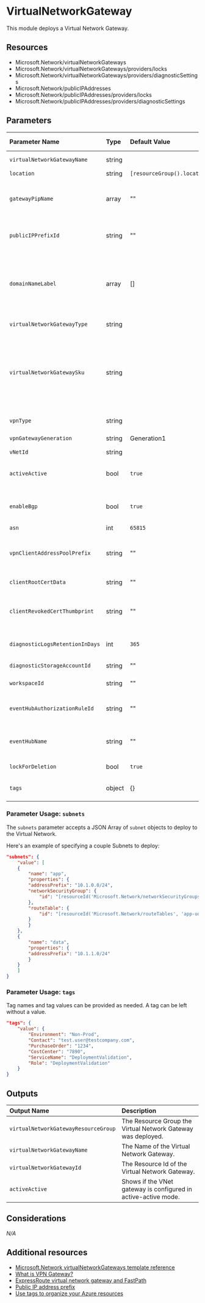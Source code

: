 # VirtualNetworkGateway

This module deploys a Virtual Network Gateway.

## Resources

- Microsoft.Network/virtualNetworkGateways
- Microsoft.Network/virtualNetworkGateways/providers/locks
- Microsoft.Network/virtualNetworkGateways/providers/diagnosticSettings
- Microsoft.Network/publicIPAddresses
- Microsoft.Network/publicIPAddresses/providers/locks
- Microsoft.Network/publicIPAddresses/providers/diagnosticSettings

## Parameters

| Parameter Name | Type | Default Value | Possible values | Description |
| :-             | :-   | :-            | :-              | :-          |
| `virtualNetworkGatewayName` | string | | | Required. Specifies the Virtual Network Gateway name.
| `location` | string | `[resourceGroup().location]` | | Optional. Location for all resources.
| `gatewayPipName` | array | "" | | Optional. Specifies the name of the Public IP used by the Virtual Network Gateway. If it's not provided, a '-pip' suffix will be appended to the gateway's name.
| `publicIPPrefixId` | string | "" | | Optional. Resource Id of the Public IP Prefix object. This is only needed if you want your Public IPs created in a PIP Prefix.
| `domainNameLabel` | array | [] | | Optional. DNS name(s) of the Public IP resource(s). If you enabled active-active configuration, you need to provide 2 DNS names, if you want to use this feature. A region specific suffix will be appended to it, e.g.: your-DNS-name.westeurope.cloudapp.azure.com
| `virtualNetworkGatewayType` | string | | Vpn, ExpressRoute | Required. Specifies the gateway type. E.g. VPN, ExpressRoute
| `virtualNetworkGatewaySku` | string | | Basic, VpnGw1, VpnGw2, VpnGw3, VpnGw1AZ, VpnGw2AZ, VpnGw3AZ, ErGw1AZ, ErGw2AZ, ErGw3AZ | Required. The Sku of the Gateway.
| `vpnType` | string | | PolicyBased, RouteBased | Required. Specifies the VPN type
| `vpnGatewayGeneration` | string | Generation1 | Generation1, Generation2 | Optional. Specifies the VPN GW generation. |
| `vNetId` | string | | | Required. Virtual Network resource Id
| `activeActive` | bool | `true` | | Optional. Value to specify if the Gateway should be deployed in active-active or active-passive configuration
| `enableBgp` | bool | `true` | | Optional. Value to specify if BGP is enabled or not. Needs to be false if the virtualNetworkGatewayType is ExpressRoute.
| `asn` | int | `65815` | | Optional. ASN value
| `vpnClientAddressPoolPrefix` | string | "" | | Optional. The IP address range from which VPN clients will receive an IP address when connected. Range specified must not overlap with on-premise network.
| `clientRootCertData` | string | "" | | Optional. Client root certificate data used to authenticate VPN clients.
| `clientRevokedCertThumbprint` | string | "" | | Optional. Thumbprint of the revoked certificate. This would revoke VPN client certificates matching this thumbprint from connecting to the VNet.
| `diagnosticLogsRetentionInDays` | int | `365` | | Optional. Specifies the number of days that logs will be kept for; a value of 0 will retain data indefinitely.
| `diagnosticStorageAccountId` | string | "" | | Optional. Resource identifier of the Diagnostic Storage Account.
| `workspaceId` | string | "" | | Optional. Resource identifier of Log Analytics.
| `eventHubAuthorizationRuleId` | string | "" | | Optional. Resource ID of the event hub authorization rule for the Event Hubs namespace in which the event hub should be created or streamed to.
| `eventHubName` | string | "" | | Optional. Name of the event hub within the namespace to which logs are streamed. Without this, an event hub is created for each log category.
| `lockForDeletion` | bool | `true` | | Optional. Switch to lock Virtual Network Gateway from deletion.
| `tags` | object | {} | Complex structure, see below. | Optional. Tags of the Virtual Network Gateway resource.

### Parameter Usage: `subnets`

The `subnets` parameter accepts a JSON Array of `subnet` objects to deploy to the Virtual Network.

Here's an example of specifying a couple Subnets to deploy:

```json
"subnets": {
    "value": [
    {
        "name": "app",
        "properties": {
        "addressPrefix": "10.1.0.0/24",
        "networkSecurityGroup": {
            "id": "[resourceId('Microsoft.Network/networkSecurityGroups', 'app-nsg')]"
        },
        "routeTable": {
            "id": "[resourceId('Microsoft.Network/routeTables', 'app-udr')]"
        }
        }
    },
    {
        "name": "data",
        "properties": {
        "addressPrefix": "10.1.1.0/24"
        }
    }
    ]
}
```

### Parameter Usage: `tags`

Tag names and tag values can be provided as needed. A tag can be left without a value.

```json
"tags": {
    "value": {
        "Environment": "Non-Prod",
        "Contact": "test.user@testcompany.com",
        "PurchaseOrder": "1234",
        "CostCenter": "7890",
        "ServiceName": "DeploymentValidation",
        "Role": "DeploymentValidation"
    }
}
```

## Outputs

| Output Name | Description |
| :-          | :-          |
| `virtualNetworkGatewayResourceGroup` | The Resource Group the Virtual Network Gateway was deployed.
| `virtualNetworkGatewayName` | The Name of the Virtual Network Gateway.
| `virtualNetworkGatewayId` | The Resource Id of the Virtual Network Gateway.
| `activeActive` | Shows if the VNet gateway is configured in active-active mode.

## Considerations

*N/A*

## Additional resources

- [Microsoft.Network virtualNetworkGateways template reference](https://docs.microsoft.com/en-us/azure/templates/microsoft.network/2018-11-01/virtualnetworkgateways)
- [What is VPN Gateway?](https://docs.microsoft.com/en-us/azure/vpn-gateway/vpn-gateway-about-vpngateways)
- [ExpressRoute virtual network gateway and FastPath](https://docs.microsoft.com/en-us/azure/expressroute/expressroute-about-virtual-network-gateways)
- [Public IP address prefix](https://docs.microsoft.com/en-us/azure/virtual-network/public-ip-address-prefix)
- [Use tags to organize your Azure resources](https://docs.microsoft.com/en-us/azure/azure-resource-manager/resource-group-using-tags)
